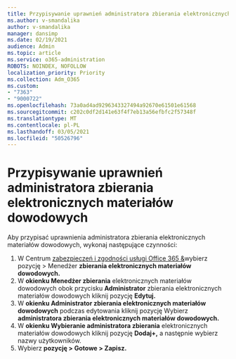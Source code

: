 ```yaml
---
title: Przypisywanie uprawnień administratora zbierania elektronicznych materiałów dowodowych
ms.author: v-smandalika
author: v-smandalika
manager: dansimp
ms.date: 02/19/2021
audience: Admin
ms.topic: article
ms.service: o365-administration
ROBOTS: NOINDEX, NOFOLLOW
localization_priority: Priority
ms.collection: Adm_O365
ms.custom:
- "7363"
- "9000722"
ms.openlocfilehash: 73a0ad4ad9296343327494a92670e61501e61568
ms.sourcegitcommit: c202c0df2d141e63f4f7eb13a56efbfc2f57348f
ms.translationtype: MT
ms.contentlocale: pl-PL
ms.lasthandoff: 03/05/2021
ms.locfileid: "50526796"
---
```

# <a name="assign-ediscovery-administrator-permissions"></a>Przypisywanie uprawnień administratora zbierania elektronicznych materiałów dowodowych

Aby przypisać uprawnienia administratora zbierania elektronicznych materiałów dowodowych, wykonaj następujące czynności:

1. W Centrum [zabezpieczeń i zgodności usługi Office 365 &](https://sip.protection.office.com/)wybierz pozycję > Menedżer **zbierania elektronicznych materiałów dowodowych.**
2. W **okienku Menedżer zbierania** elektronicznych materiałów dowodowych obok przycisku **Administrator** zbierania elektronicznych materiałów dowodowych kliknij pozycję **Edytuj.**
3. W **okienku Administrator zbierania elektronicznych materiałów dowodowych** podczas edytowania kliknij pozycję Wybierz **administratora zbierania elektronicznych materiałów dowodowych.**
4. W **okienku Wybieranie administratora zbierania** elektronicznych materiałów dowodowych kliknij pozycję **Dodaj+,** a następnie wybierz nazwy użytkowników.
5. Wybierz **pozycję > Gotowe > Zapisz.**